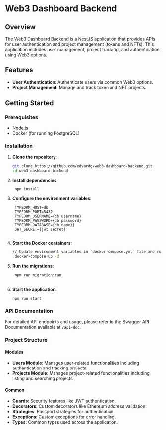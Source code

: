 # Web3 Dashboard Backend

## Overview

The Web3 Dashboard Backend is a NestJS application that provides APIs for user authentication and project management (tokens and NFTs). This application includes user management, project tracking, and authentication using Web3 options.

## Features

- **User Authentication**: Authenticate users via common Web3 options.
- **Project Management**: Manage and track token and NFT projects.

## Getting Started

### Prerequisites

- Node.js
- Docker (for running PostgreSQL)

### Installation

1. **Clone the repository**:
   ```bash
   git clone https://github.com/edvardg/web3-dashboard-backend.git
   cd web3-dashboard-backend

2. **Install dependencies**:
   ```bash
    npm install

3. **Configure the environment variables**:
   ```env
    TYPEORM_HOST=db
    TYPEORM_PORT=5432
    TYPEORM_USERNAME={db username}
    TYPEORM_PASSWORD={db password}
    TYPEORM_DATABASE={db name}}
    JWT_SECRET={jwt secret}


4. **Start the Docker containers**:
   ```bash
   // Update environment variables in `docker-compose.yml` file and run:
    docker-compose up -d

5. **Run the migrations**:
   ```bash
    npm run migration:run
    
6. **Start the application**:
    ```bash
   npm run start


### API Documentation

For detailed API endpoints and usage, please refer to the Swagger API Documentation available at `/api-doc`.

### Project Structure

#### Modules

- **Users Module**: Manages user-related functionalities including authentication and tracking projects.
- **Projects Module**: Manages project-related functionalities including listing and searching projects.

#### Common

- **Guards**: Security features like JWT authentication.
- **Decorators**: Custom decorators like Ethereum address validation.
- **Strategies**: Passport strategies for authentication.
- **Exceptions**: Custom exceptions for error handling.
- **Types**: Common types used across the application.
